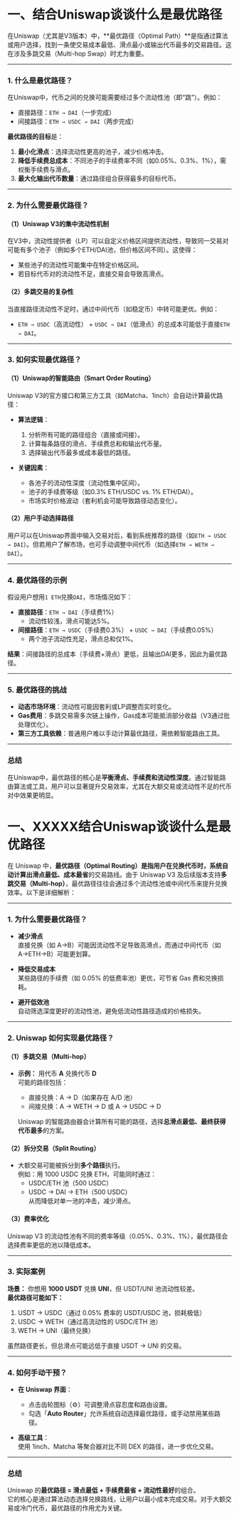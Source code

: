 


# 一、结合Uniswap谈谈什么是最优路径



在Uniswap（尤其是V3版本）中，**最优路径（Optimal Path）**是指通过算法或用户选择，找到一条使交易成本最低、滑点最小或输出代币最多的交易路径。这在涉及多跳交易（Multi-hop Swap）时尤为重要。

---

### **1. 什么是最优路径？**
在Uniswap中，代币之间的兑换可能需要经过多个流动性池（即“跳”）。例如：
- 直接路径：`ETH → DAI`（一步完成）
- 间接路径：`ETH → USDC → DAI`（两步完成）

**最优路径的目标**是：
1. **最小化滑点**：选择流动性更高的池子，减少价格冲击。
2. **降低手续费总成本**：不同池子的手续费率不同（如0.05%、0.3%、1%），需权衡手续费与滑点。
3. **最大化输出代币数量**：通过路径组合获得最多的目标代币。

---

### **2. 为什么需要最优路径？**
#### **（1）Uniswap V3的集中流动性机制**
在V3中，流动性提供者（LP）可以自定义价格区间提供流动性，导致同一交易对可能有多个池子（例如多个ETH/DAI池，但价格区间不同）。这使得：
- 某些池子的流动性可能集中在特定价格区间。
- 若目标代币对的流动性不足，直接交易会导致高滑点。

#### **（2）多跳交易的复杂性**
当直接路径流动性不足时，通过中间代币（如稳定币）中转可能更优。例如：
- `ETH → USDC`（高流动性） + `USDC → DAI`（低滑点）的总成本可能低于直接`ETH → DAI`。

---

### **3. 如何实现最优路径？**
#### **（1）Uniswap的智能路由（Smart Order Routing）**
Uniswap V3的官方接口和第三方工具（如Matcha、1inch）会自动计算最优路径：
- **算法逻辑**：
  1. 分析所有可能的路径组合（直接或间接）。
  2. 计算每条路径的滑点、手续费总和和输出代币量。
  3. 选择输出代币最多或成本最低的路径。

- **关键因素**：
  - 各池子的流动性深度（流动性集中区间）。
  - 池子的手续费等级（如0.3% ETH/USDC vs. 1% ETH/DAI）。
  - 市场实时价格波动（套利机会可能导致路径动态变化）。

#### **（2）用户手动选择路径**
用户可以在Uniswap界面中输入交易对后，看到系统推荐的路径（如`ETH → USDC → DAI`）。但若用户了解市场，也可手动调整中间代币（如选择`ETH → WETH → DAI`）。

---

### **4. 最优路径的示例**
假设用户想用`1 ETH`兑换`DAI`，市场情况如下：
- **直接路径**：`ETH → DAI`（手续费1%）
  - 流动性较浅，滑点可能达5%。
- **间接路径**：`ETH → USDC`（手续费0.3%） + `USDC → DAI`（手续费0.05%）
  - 两个池子流动性充足，滑点总和仅1%。

**结果**：间接路径的总成本（手续费+滑点）更低，且输出DAI更多，因此为最优路径。

---

### **5. 最优路径的挑战**
- **动态市场环境**：流动性可能因套利或LP调整而实时变化。
- **Gas费用**：多跳交易需多次链上操作，Gas成本可能抵消部分收益（V3通过批处理优化）。
- **第三方工具依赖**：普通用户难以手动计算最优路径，需依赖智能路由工具。

---

### **总结**
在Uniswap中，最优路径的核心是**平衡滑点、手续费和流动性深度**。通过智能路由算法或工具，用户可以显著提升交易效率，尤其在大额交易或流动性不足的代币对中效果更明显。


# 一、XXXXX结合Uniswap谈谈什么是最优路径

在 Uniswap 中，**最优路径（Optimal Routing）**是指用户在兑换代币时，系统自动计算出**滑点最低、成本最省**的交易路线。由于 Uniswap V3 及后续版本支持**多跳交易（Multi-hop）**，最优路径往往会通过多个流动性池或中间代币来提升兑换效率。以下是详细解析：

---

### **1. 为什么需要最优路径？**
- **减少滑点**  
  直接兑换（如 A→B）可能因流动性不足导致高滑点，而通过中间代币（如 A→ETH→B）可能更划算。
  
- **降低交易成本**  
  某些路径的手续费（如 0.05% 的低费率池）更优，可节省 Gas 费和兑换损耗。

- **避开低效池**  
  自动筛选深度更好的流动性池，避免低流动性路径造成的价格损失。

---

### **2. Uniswap 如何实现最优路径？**
#### **（1）多跳交易（Multi-hop）**
- **示例：** 用代币 **A** 兑换代币 **D**  
  可能的路径包括：  
  - 直接兑换：A → D（如果存在 A/D 池）  
  - 间接兑换：A → WETH → D 或 A → USDC → D  

  Uniswap 的智能路由器会计算所有可能的路径，选择**总滑点最低、最终获得代币最多**的方案。

#### **（2）拆分交易（Split Routing）**
- 大额交易可能被拆分到**多个路径**执行。  
  例如：用 1000 USDC 兑换 ETH，可能同时通过：  
  - USDC/ETH 池（500 USDC）  
  - USDC → DAI → ETH（500 USDC）  
  从而降低对单一池的冲击，减少滑点。

#### **（3）费率优化**  
  Uniswap V3 的流动性池有不同的费率等级（0.05%、0.3%、1%），最优路径会选择费率更低的池以降低成本。

---

### **3. 实际案例**
**场景：** 你想用 **1000 USDT** 兑换 **UNI**，但 USDT/UNI 池流动性较差。  
**最优路径可能如下：**  
1. USDT → USDC（通过 0.05% 费率的 USDT/USDC 池，损耗极低）  
2. USDC → WETH（通过高流动性的 USDC/ETH 池）  
3. WETH → UNI（最终兑换）  

虽然路径更长，但总滑点可能远低于直接 USDT → UNI 的交易。

---

### **4. 如何手动干预？**
- **在 Uniswap 界面**：  
  - 点击齿轮图标（⚙️）可调整滑点容忍度和路由设置。  
  - 勾选「**Auto Router**」允许系统自动选择最优路径，或手动禁用某些路径。  

- **高级工具**：  
  使用 1inch、Matcha 等聚合器对比不同 DEX 的路径，进一步优化交易。

---

### **总结**
Uniswap 的**最优路径 = 滑点最低 + 手续费最省 + 流动性最好**的组合。  
它的核心是通过算法动态选择兑换路线，让用户以最小成本完成交易。对于大额交易或冷门代币，最优路径的作用尤为关键。
